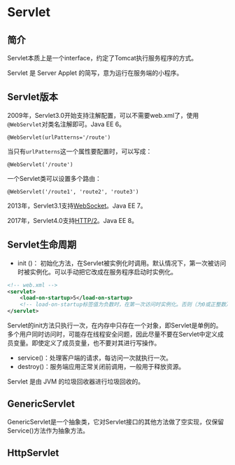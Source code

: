 # Servlet

## 简介

Servlet本质上是一个interface，约定了Tomcat执行服务程序的方式。

Servlet 是 Server Applet 的简写，意为运行在服务端的小程序。

## Servlet版本

2009年，Servlet3.0开始支持注解配置，可以不需要web.xml了，使用`@WebServlet`对类名注解即可。Java EE 6。

```
@WebServlet(urlPatterns='/route')
```
当只有`urlPatterns`这一个属性要配置时，可以写成：
```
@WebServlet('/route')
```

一个Servlet类可以设置多个路由：

```
@WebServlet('/route1', 'route2', 'route3')
```

2013年，Servlet3.1支持[WebSocket](https://zh.wikipedia.org/wiki/WebSocket)。Java EE 7。

2017年，Servlet4.0支持[HTTP/2](https://zh.wikipedia.org/wiki/HTTP/2)。Java EE 8。

## Servlet生命周期

- init ()： 初始化方法，在Servlet被实例化时调用。默认情况下，第一次被访问时被实例化。可以手动把它改成在服务程序启动时实例化。

```xml
<!-- web.xml -->
<servlet>
	<load-on-startup>5</load-on-startup>
    <!-- load-on-startup标签值为负数时，在第一次访问时实例化。否则（为0或正整数），在服务程序启动时实例化 -->
</servlet>
```

Servlet的init方法只执行一次，在内存中只存在一个对象，即Servlet是单例的。多个用户同时访问时，可能存在线程安全问题，因此尽量不要在Servlet中定义成员变量。即使定义了成员变量，也不要对其进行写操作。

- service()：处理客户端的请求，每访问一次就执行一次。
- destroy()：服务端应用正常关闭前调用，一般用于释放资源。

Servlet 是由 JVM 的垃圾回收器进行垃圾回收的。

## GenericServlet

GenericServlet是一个抽象类，它对Servlet接口的其他方法做了空实现，仅保留Service()方法作为抽象方法。

## HttpServlet

